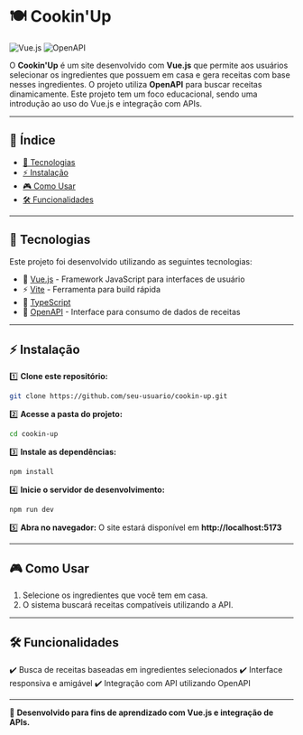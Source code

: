 # 🍽️ Cookin'Up

![Vue.js](https://img.shields.io/badge/Vue.js-Framework-4FC08D?style=for-the-badge&logo=vue.js)
![OpenAPI](https://img.shields.io/badge/OpenAPI-API-blue?style=for-the-badge&logo=openapi)

O **Cookin'Up** é um site desenvolvido com **Vue.js** que permite aos usuários selecionar os ingredientes que possuem em casa e gera receitas com base nesses ingredientes. O projeto utiliza **OpenAPI** para buscar receitas dinamicamente. Este projeto tem um foco educacional, sendo uma introdução ao uso do Vue.js e integração com APIs.

---

## 📌 **Índice**
- [🚀 Tecnologias](#-tecnologias)
- [⚡ Instalação](#-instalação)
- [🎮 Como Usar](#-como-usar)
- [🛠️ Funcionalidades](#%EF%B8%8F-funcionalidades)

---

## 🚀 **Tecnologias**
Este projeto foi desenvolvido utilizando as seguintes tecnologias:

- 🌿 [Vue.js](https://vuejs.org/) - Framework JavaScript para interfaces de usuário
- ⚡ [Vite](https://vitejs.dev/) - Ferramenta para build rápida
- 🔹 [TypeScript](https://www.typescriptlang.org/)
- 🔗 [OpenAPI](https://www.openapis.org/) - Interface para consumo de dados de receitas

---

## ⚡ **Instalação**

1️⃣ **Clone este repositório:**
```sh
git clone https://github.com/seu-usuario/cookin-up.git
```

2️⃣ **Acesse a pasta do projeto:**
```sh
cd cookin-up
```

3️⃣ **Instale as dependências:**
```sh
npm install
```

4️⃣ **Inicie o servidor de desenvolvimento:**
```sh
npm run dev
```

5️⃣ **Abra no navegador:**
O site estará disponível em **http://localhost:5173**

---

## 🎮 **Como Usar**
1. Selecione os ingredientes que você tem em casa.
2. O sistema buscará receitas compatíveis utilizando a API.

---

## 🛠️ **Funcionalidades**
✔️ Busca de receitas baseadas em ingredientes selecionados
✔️ Interface responsiva e amigável
✔️ Integração com API utilizando OpenAPI

---

🚀 **Desenvolvido para fins de aprendizado com Vue.js e integração de APIs.**

